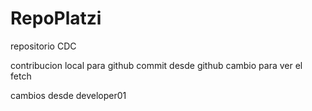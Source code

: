 # RepoPlatzi
repositorio CDC

contribucion local para github
commit desde github
cambio para ver el fetch

cambios desde developer01